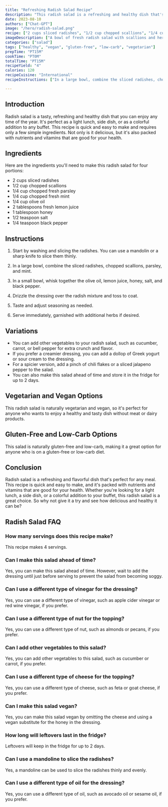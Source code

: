 ```yaml
---
title: "Refreshing Radish Salad Recipe"
description: "This radish salad is a refreshing and healthy dish that's perfect for any occasion. It's quick and easy to make, and packed with flavor and nutrients."
date: 2023-08-10
authors: ["Chat-GPT"]
image: "/hero/radish-salad.png"
recipe: ["2 cups sliced radishes", "1/2 cup chopped scallions", "1/4 cup chopped fresh parsley", "1/4 cup chopped fresh mint", "1/4 cup olive oil", "2 tablespoons fresh lemon juice", "1 tablespoon honey", "1/2 teaspoon salt", "1/4 teaspoon black pepper"]
imageDescription: ["A bowl of fresh radish salad with scallions and herbs"]
categories: ["salad"]
tags: ["healthy", "vegan", "gluten-free", "low-carb", "vegetarian"]
prepTime: "PT15M"
cookTime: "PT0M"
totalTime: "PT15M"
recipeYield: "4"
calories: 120
recipeCuisine: "International"
recipeInstructions: ["In a large bowl, combine the sliced radishes, chopped scallions, parsley, and mint.", "In a small bowl, whisk together the olive oil, lemon juice, honey, salt, and black pepper.", "Drizzle the dressing over the radish mixture and toss to coat.", "Taste and adjust seasoning as needed.", "Serve immediately, garnished with additional herbs if desired."]

---
```


## Introduction

Radish salad is a tasty, refreshing and healthy dish that you can enjoy any time of the year. It's perfect as a light lunch, side dish, or as a colorful addition to any buffet. This recipe is quick and easy to make and requires only a few simple ingredients. Not only is it delicious, but it's also packed with nutrients and vitamins that are good for your health. 

## Ingredients

Here are the ingredients you'll need to make this radish salad for four portions:

- 2 cups sliced radishes
- 1/2 cup chopped scallions
- 1/4 cup chopped fresh parsley
- 1/4 cup chopped fresh mint
- 1/4 cup olive oil
- 2 tablespoons fresh lemon juice
- 1 tablespoon honey
- 1/2 teaspoon salt
- 1/4 teaspoon black pepper

## Instructions

1. Start by washing and slicing the radishes. You can use a mandolin or a sharp knife to slice them thinly. 

2. In a large bowl, combine the sliced radishes, chopped scallions, parsley, and mint. 

3. In a small bowl, whisk together the olive oil, lemon juice, honey, salt, and black pepper. 

4. Drizzle the dressing over the radish mixture and toss to coat. 

5. Taste and adjust seasoning as needed. 

6. Serve immediately, garnished with additional herbs if desired.

## Variations

- You can add other vegetables to your radish salad, such as cucumber, carrot, or bell pepper for extra crunch and flavor.
- If you prefer a creamier dressing, you can add a dollop of Greek yogurt or sour cream to the dressing.
- For a spicier version, add a pinch of chili flakes or a sliced jalapeno pepper to the salad.
- You can also make this salad ahead of time and store it in the fridge for up to 2 days.

## Vegetarian and Vegan Options

This radish salad is naturally vegetarian and vegan, so it's perfect for anyone who wants to enjoy a healthy and tasty dish without meat or dairy products.

## Gluten-Free and Low-Carb Options

This salad is naturally gluten-free and low-carb, making it a great option for anyone who is on a gluten-free or low-carb diet.

## Conclusion

Radish salad is a refreshing and flavorful dish that's perfect for any meal. This recipe is quick and easy to make, and it's packed with nutrients and vitamins that are good for your health. Whether you're looking for a light lunch, a side dish, or a colorful addition to your buffet, this radish salad is a great choice. So why not give it a try and see how delicious and healthy it can be?

## Radish Salad FAQ

### How many servings does this recipe make?

This recipe makes 4 servings.

### Can I make this salad ahead of time?

Yes, you can make this salad ahead of time. However, wait to add the dressing until just before serving to prevent the salad from becoming soggy.

### Can I use a different type of vinegar for the dressing?

Yes, you can use a different type of vinegar, such as apple cider vinegar or red wine vinegar, if you prefer.

### Can I use a different type of nut for the topping?

Yes, you can use a different type of nut, such as almonds or pecans, if you prefer.

### Can I add other vegetables to this salad?

Yes, you can add other vegetables to this salad, such as cucumber or carrot, if you prefer.

### Can I use a different type of cheese for the topping?

Yes, you can use a different type of cheese, such as feta or goat cheese, if you prefer.

### Can I make this salad vegan?

Yes, you can make this salad vegan by omitting the cheese and using a vegan substitute for the honey in the dressing.

### How long will leftovers last in the fridge?

Leftovers will keep in the fridge for up to 2 days.

### Can I use a mandoline to slice the radishes?

Yes, a mandoline can be used to slice the radishes thinly and evenly.

### Can I use a different type of oil for the dressing?

Yes, you can use a different type of oil, such as avocado oil or sesame oil, if you prefer.